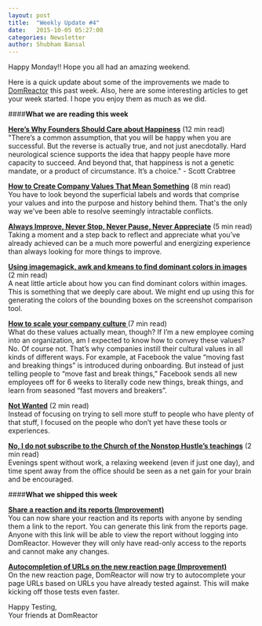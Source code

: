 ```yaml
---
layout: post
title:  "Weekly Update #4"
date:   2015-10-05 05:27:00
categories: Newsletter
author: Shubham Bansal
---
```


Happy Monday!! Hope you all had an amazing weekend.

Here is a quick update about some of the improvements we made to [DomReactor](https://domreactor.com) this past week. Also, here are some interesting articles to get your week started. I hope you enjoy them as much as we did.  


####**What we are reading this week**

**[Here’s Why Founders Should Care about Happiness](http://firstround.com/review/Heres-Why-Founders-Should-Care-about-Happiness?utm_source=DomReactor+Weekly+Updates)** <span class="post-meta">(12 min read)</span>  
"There’s a common assumption, that you will be happy when you are successful. But the reverse is actually true, and not just anecdotally. Hard neurological science supports the idea that happy people have more capacity to succeed. And beyond that, that happiness is not a genetic mandate, or a product of circumstance. It’s a choice." - Scott Crabtree

**[How to Create Company Values That Mean Something](http://wistia.com/blog/company-values?utm_source=DomReactor+Weekly+Updates)** <span class="post-meta">(8 min read)</span>  
You have to look beyond the superficial labels and words that comprise your values and into the purpose and history behind them. That's the only way we've been able to resolve seemingly intractable conflicts.

**[Always Improve, Never Stop, Never Pause, Never Appreciate](http://www.paperplanes.de/2015/9/28/always-improve-never-appreciate.html?utm_source=DomReactor+Weekly+Updates)** <span class="post-meta">(5 min read)</span>  
Taking a moment and a step back to reflect and appreciate what you’ve already achieved can be a much more powerful and energizing experience than always looking for more things to improve.

**[Using imagemagick, awk and kmeans to find dominant colors in images](http://javier.io/blog/en/2015/09/30/using-imagemagick-and-kmeans-to-find-dominant-colors-in-images.html?utm_source=DomReactor+Weekly+Updates)** <span class="post-meta">(2 min read)</span>  
A neat little article about how you can find dominant colors within images. This is something that we deeply care about. We might end up using this for generating the colors of the bounding boxes on the screenshot comparison tool.

**[How to scale your company culture ](https://medium.com/@keen_io/how-to-scale-your-company-culture-4535027dc603?utm_source=DomReactor+Weekly+Updates)** <span class="post-meta">(7 min read)</span>  
What do these values actually mean, though? If I’m a new employee coming into an organization, am I expected to know how to convey these values? No. Of course not. That’s why companies instill their cultural values in all kinds of different ways. For example, at Facebook the value “moving fast and breaking things” is introduced during onboarding. But instead of just telling people to “move fast and break things,” Facebook sends all new employees off for 6 weeks to literally code new things, break things, and learn from seasoned “fast movers and breakers”.  

**[Not Wanted](https://medium.com/@natekontny/not-wanted-fc6db3f263d5?utm_source=DomReactor+Weekly+Updates)** <span class="post-meta">(2 min read)</span>  
Instead of focusing on trying to sell more stuff to people who have plenty of that stuff, I focused on the people who don’t yet have these tools or experiences.

**[No, I do not subscribe to the Church of the Nonstop Hustle’s teachings](https://medium.com/@mg/no-i-do-not-subscribe-to-the-church-of-the-nonstop-hustle-s-teachings-792ef7a4e549?utm_source=DomReactor+Weekly+Updates)** <span class="post-meta">(2 min read)</span>  
Evenings spent without work, a relaxing weekend (even if just one day), and time spent away from the office should be seen as a net gain for your brain and be encouraged.

####**What we shipped this week**  

**<u>Share a reaction and its reports (Improvement)</u>**  
You can now share your reaction and its reports with anyone by sending them a link to the report. You can generate this link from the reports page. Anyone with this link will be able to view the report without logging into DomReactor. However they will only have read-only access to the reports and cannot make any changes.

**<u>Autocompletion of URLs on the new reaction page (Improvement)</u>**  
On the new reaction page, DomReactor will now try to autocomplete your page URLs based on URLs you have already tested against. This will make kicking off those tests even faster. 

Happy Testing,  
Your friends at DomReactor

